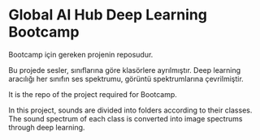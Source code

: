 # Global AI Hub Deep Learning Bootcamp
Bootcamp için gereken projenin reposudur.

Bu projede sesler, sınıflarına göre klasörlere ayrılmıştır. Deep learning aracılığı her sınıfın ses spektrumu, görüntü spektrumlarına çevrilmiştir.

It is the repo of the project required for Bootcamp.

In this project, sounds are divided into folders according to their classes. The sound spectrum of each class is converted into image spectrums through deep learning.

